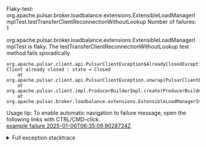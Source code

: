        
Flaky-test: org.apache.pulsar.broker.loadbalance.extensions.ExtensibleLoadManagerImplTest.testTransferClientReconnectionWithoutLookup
Number of failures: 1

org.apache.pulsar.broker.loadbalance.extensions.ExtensibleLoadManagerImplTest is flaky. The testTransferClientReconnectionWithoutLookup test method fails sporadically.

```
org.apache.pulsar.client.api.PulsarClientException$AlreadyClosedException: Client already closed : state = Closed
	at org.apache.pulsar.client.api.PulsarClientException.unwrap(PulsarClientException.java:1071)
	at org.apache.pulsar.client.impl.ProducerBuilderImpl.create(ProducerBuilderImpl.java:89)
	at org.apache.pulsar.broker.loadbalance.extensions.ExtensibleLoadManagerImplTest.testTransferClientReconnectionWithoutLookup(ExtensibleLoadManagerImplTest.java:519)
```

Usage tip: To enable automatic navigation to failure message, open the following links with CTRL/CMD-click.  
[example failure 2025-01-06T06:35:09.9028724Z](https://github.com/apache/pulsar/actions/runs/12627438315/job/35182043148#step:9:2776)  


<details>
<summary>Full exception stacktrace</summary>
<code><pre>
org.apache.pulsar.client.api.PulsarClientException$AlreadyClosedException: Client already closed : state = Closed
	at org.apache.pulsar.client.api.PulsarClientException.unwrap(PulsarClientException.java:1071)
	at org.apache.pulsar.client.impl.ProducerBuilderImpl.create(ProducerBuilderImpl.java:89)
	at org.apache.pulsar.broker.loadbalance.extensions.ExtensibleLoadManagerImplTest.testTransferClientReconnectionWithoutLookup(ExtensibleLoadManagerImplTest.java:519)
	at org.apache.pulsar.broker.loadbalance.extensions.ExtensibleLoadManagerImplTest.testTransferClientReconnectionWithoutLookup(ExtensibleLoadManagerImplTest.java:493)
	at java.base/jdk.internal.reflect.DirectMethodHandleAccessor.invoke(DirectMethodHandleAccessor.java:103)
	at java.base/java.lang.reflect.Method.invoke(Method.java:580)
	at org.testng.internal.invokers.MethodInvocationHelper.invokeMethod(MethodInvocationHelper.java:139)
	at org.testng.internal.invokers.InvokeMethodRunnable.runOne(InvokeMethodRunnable.java:47)
	at org.testng.internal.invokers.InvokeMethodRunnable.call(InvokeMethodRunnable.java:76)
	at org.testng.internal.invokers.InvokeMethodRunnable.call(InvokeMethodRunnable.java:11)
	at java.base/java.util.concurrent.FutureTask.run(FutureTask.java:317)
	at java.base/java.util.concurrent.ThreadPoolExecutor.runWorker(ThreadPoolExecutor.java:1144)
	at java.base/java.util.concurrent.ThreadPoolExecutor$Worker.run(ThreadPoolExecutor.java:642)
	at java.base/java.lang.Thread.run(Thread.java:1583)

</pre></code>
</details>

